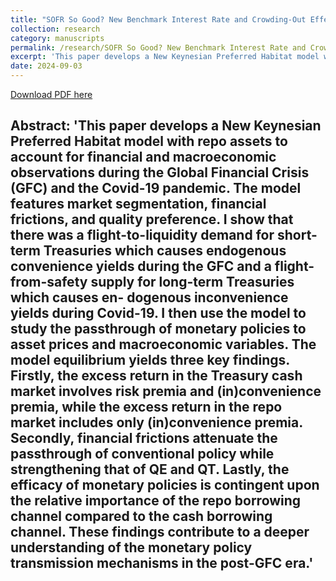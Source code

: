 ```yaml
---
title: "SOFR So Good? New Benchmark Interest Rate and Crowding-Out Effect"
collection: research
category: manuscripts
permalink: /research/SOFR So Good? New Benchmark Interest Rate and Crowding-Out Effect
excerpt: 'This paper develops a New Keynesian Preferred Habitat model with repo assets to account for financial and macroeconomic observations during the Global Financial Crisis (GFC) and the Covid-19 pandemic. The model features market segmentation, financial frictions, and quality preference. I show that there was a flight-to-liquidity demand for short-term Treasuries which causes endogenous convenience yields during the GFC and a flight-from-safety supply for long-term Treasuries which causes en- dogenous inconvenience yields during Covid-19. I then use the model to study the passthrough of monetary policies to asset prices and macroeconomic variables. The model equilibrium yields three key findings. Firstly, the excess return in the Treasury cash market involves risk premia and (in)convenience premia, while the excess return in the repo market includes only (in)convenience premia. Secondly, financial frictions attenuate the passthrough of conventional policy while strengthening that of QE and QT. Lastly, the efficacy of monetary policies is contingent upon the relative importance of the repo borrowing channel compared to the cash borrowing channel. These findings contribute to a deeper understanding of the monetary policy transmission mechanisms in the post-GFC era.'
date: 2024-09-03
---
```


<a href='https://indiana-my.sharepoint.com/:b:/g/personal/qwu2_iu_edu/Eb05CWKMTdFGrJJmYt8vXKcBX_M6dUxSABkhvnJXu4uAnQ?e=dIOCc5'>Download PDF here</a>

Abstract: 'This paper develops a New Keynesian Preferred Habitat model with repo assets to account for financial and macroeconomic observations during the Global Financial Crisis (GFC) and the Covid-19 pandemic. The model features market segmentation, financial frictions, and quality preference. I show that there was a flight-to-liquidity demand for short-term Treasuries which causes endogenous convenience yields during the GFC and a flight-from-safety supply for long-term Treasuries which causes en- dogenous inconvenience yields during Covid-19. I then use the model to study the passthrough of monetary policies to asset prices and macroeconomic variables. The model equilibrium yields three key findings. Firstly, the excess return in the Treasury cash market involves risk premia and (in)convenience premia, while the excess return in the repo market includes only (in)convenience premia. Secondly, financial frictions attenuate the passthrough of conventional policy while strengthening that of QE and QT. Lastly, the efficacy of monetary policies is contingent upon the relative importance of the repo borrowing channel compared to the cash borrowing channel. These findings contribute to a deeper understanding of the monetary policy transmission mechanisms in the post-GFC era.'
---

